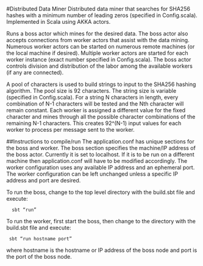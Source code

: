 #Distributed Data Miner
Distributed data miner that searches for SHA256 hashes with a minimum number of leading zeros (specified in Config.scala). Implemented in Scala using AKKA actors. 

Runs a boss actor which mines for the desired data. The boss actor also accepts connections from worker actors that assist with the data mining. Numerous worker actors can be started on numerous remote machines (or the local machine if desired). Multiple worker actors are started for each worker instance (exact number specified in Config.scala). The boss actor controls division and distribution of the labor among the available workers (if any are connected).

A pool of characters is used to build strings to input to the SHA256 hashing algorithm. The pool size is 92 characters. The string size is variable (specified in Config.scala). For a string N characters in length, every combination of N-1 characters will be tested and the Nth character will remain constant. Each worker is assigned a different value for the fixed character and mines through all the possible character combinations of the remaining N-1 characters. This creates 92^(N-1) input values for each worker to process per message sent to the worker.


##Instructions to compile/run
The application.conf has unique sections for the boss and worker. The boss section 
specifies the machine/IP address of the boss actor. Currently it is set to localhost. 
If it is to be run on a different machine then application.conf will have to be modified 
accordingly. The worker configuration uses any available IP address and an ephemeral port. The worker configuration can be left unchanged unless a specific IP address and port are desired.

To run the boss, change to the top level directory with the build.sbt file and execute: 

      sbt “run”

To run the worker, first start the boss, then change to the directory with the build.sbt file and execute: 

     sbt “run hostname port” 

where hostname is the hostname or IP address of the boss node and port is the port of the boss node.

